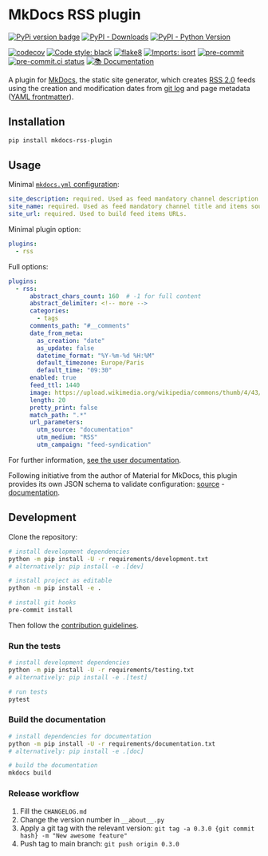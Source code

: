 # MkDocs RSS plugin

[![PyPi version badge](https://badgen.net/pypi/v/mkdocs-rss-plugin)](https://pypi.org/project/mkdocs-rss-plugin/)
[![PyPI - Downloads](https://img.shields.io/pypi/dm/mkdocs-rss-plugin)](https://pypi.org/project/mkdocs-rss-plugin/)
[![PyPI - Python Version](https://img.shields.io/pypi/pyversions/mkdocs-rss-plugin)](https://pypi.org/project/mkdocs-rss-plugin/)

[![codecov](https://codecov.io/gh/Guts/mkdocs-rss-plugin/branch/main/graph/badge.svg?token=A0XPLKiwiW)](https://codecov.io/gh/Guts/mkdocs-rss-plugin)
[![Code style: black](https://img.shields.io/badge/code%20style-black-000000.svg)](https://github.com/psf/black)
[![flake8](https://img.shields.io/badge/linter-flake8-green)](https://flake8.pycqa.org/)
[![Imports: isort](https://img.shields.io/badge/%20imports-isort-%231674b1?style=flat&labelColor=ef8336)](https://pycqa.github.io/isort/)
[![pre-commit](https://img.shields.io/badge/pre--commit-enabled-brightgreen?logo=pre-commit&logoColor=white)](https://github.com/pre-commit/pre-commit)
[![pre-commit.ci status](https://results.pre-commit.ci/badge/github/Guts/mkdocs-rss-plugin/master.svg)](https://results.pre-commit.ci/latest/github/Guts/mkdocs-rss-plugin/master)
[![📚 Documentation](https://github.com/Guts/mkdocs-rss-plugin/actions/workflows/documentation.yml/badge.svg)](https://github.com/Guts/mkdocs-rss-plugin/actions/workflows/documentation.yml)

A plugin for [MkDocs](https://www.mkdocs.org), the static site generator, which creates [RSS 2.0](https://wikipedia.org/wiki/RSS) feeds using the creation and modification dates from [git log](https://git-scm.com/docs/git-log) and page metadata ([YAML frontmatter](https://www.mkdocs.org/user-guide/writing-your-docs/#yaml-style-meta-data)).

## Installation

```sh
pip install mkdocs-rss-plugin
```

## Usage

Minimal [`mkdocs.yml` configuration](https://www.mkdocs.org/user-guide/configuration/#project-information):

```yaml
site_description: required. Used as feed mandatory channel description.
site_name: required. Used as feed mandatory channel title and items source URL label.
site_url: required. Used to build feed items URLs.
```

Minimal plugin option:

```yaml
plugins:
  - rss
```

Full options:

```yaml
plugins:
  - rss:
      abstract_chars_count: 160  # -1 for full content
      abstract_delimiter: <!-- more -->
      categories:
        - tags
      comments_path: "#__comments"
      date_from_meta:
        as_creation: "date"
        as_update: false
        datetime_format: "%Y-%m-%d %H:%M"
        default_timezone: Europe/Paris
        default_time: "09:30"
      enabled: true
      feed_ttl: 1440
      image: https://upload.wikimedia.org/wikipedia/commons/thumb/4/43/Feed-icon.svg/128px-Feed-icon.svg.png
      length: 20
      pretty_print: false
      match_path: ".*"
      url_parameters:
        utm_source: "documentation"
        utm_medium: "RSS"
        utm_campaign: "feed-syndication"
```

For further information, [see the user documentation](https://guts.github.io/mkdocs-rss-plugin/).

Following initiative from the author of Material for MkDocs, this plugin provides its own JSON schema to validate configuration: [source](https://github.com/Guts/mkdocs-rss-plugin/blob/main/docs/schema.json) - [documentation](https://guts.github.io/mkdocs-rss-plugin/schema.json).

## Development

Clone the repository:

```sh
# install development dependencies
python -m pip install -U -r requirements/development.txt
# alternatively: pip install -e .[dev]

# install project as editable
python -m pip install -e .

# install git hooks
pre-commit install
```

Then follow the [contribution guidelines](CONTRIBUTING.md).

### Run the tests

```sh
# install development dependencies
python -m pip install -U -r requirements/testing.txt
# alternatively: pip install -e .[test]

# run tests
pytest
```

### Build the documentation

```sh
# install dependencies for documentation
python -m pip install -U -r requirements/documentation.txt
# alternatively: pip install -e .[doc]

# build the documentation
mkdocs build
```

### Release workflow

1. Fill the `CHANGELOG.md`
1. Change the version number in `__about__.py`
1. Apply a git tag with the relevant version: `git tag -a 0.3.0 {git commit hash} -m "New awesome feature"`
1. Push tag to main branch: `git push origin 0.3.0`
